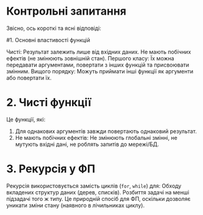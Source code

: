 # Контрольні запитання
Звісно, ось короткі та ясні відповіді:

#1. Основні властивості функцій

   Чисті: Результат залежить лише від вхідних даних. Не мають побічних ефектів (не змінюють зовнішній стан).
   Першого класу: Їх можна передавати аргументами, повертати з інших функцій та присвоювати змінним.
   Вищого порядку: Можуть приймати інші функції як аргументи або повертати їх.

# 2. Чисті функції

Це функції, які:
1.  Для однакових аргументів завжди повертають однаковий результат.
2.  Не мають побічних ефектів: Не змінюють глобальні змінні, не мутують вхідні дані, не роблять запитів до мережі/БД.

# 3. Рекурсія у ФП

Рекурсія використовується замість циклів (`for`, `while`) для:
    Обходу вкладених структур даних (дерев, списків).
    Розбиття задачі на менші підзадачі того ж типу.
Це природній спосіб для ФП, оскільки дозволяє уникати зміни стану (наявного в лічильниках циклу).
